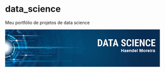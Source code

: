 # data_science
Meu portfólio de projetos de data science


<p align="center">
  <img src="banner.png" >
</p>
